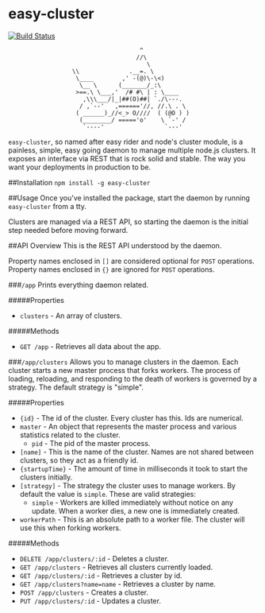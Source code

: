 easy-cluster
======================
[![Build Status](https://travis-ci.org/jsdevel/node-easy-cluster.png)](https://travis-ci.org/jsdevel/node-easy-cluster)

````
                                     ^
                                    //\
                                       \
                  \\              .__=. \
                   \____        ,' -(@)\-\<)
                    \__ \      (_______/_:\
                   >==.\ \___,'  /# #\ | : \____
                     ,\\\___/|_|##(O)##| `./\---.
                    / ,`--'   ,======'//, //.\ . \
                   ( ______)_//<_> O////  ( (@O ) )
                    (________/ ====='o'    \ `-' /
                     `----'                 `---' 
````

`easy-cluster`, so named after easy rider and node's cluster module, is a
painless, simple, easy going daemon to manage multiple node.js clusters.  It
exposes an interface via REST that is rock solid and stable.  The way you want 
your deployments in production to be.

##Installation
`npm install -g easy-cluster`

##Usage
Once you've installed the package, start the daemon by running `easy-cluster` from a tty.

Clusters are managed via a REST API, so starting the daemon is the initial step needed before moving forward.

##API Overview
This is the REST API understood by the daemon.  

Property names enclosed in `[]` are considered optional for `POST` operations.
Property names enclosed in `{}` are ignored for `POST` operations.

###`/app`
Prints everything daemon related.

#####Properties
* `clusters` - An array of clusters.

#####Methods
* `GET /app` - Retrieves all data about the app.

###`/app/clusters`
Allows you to manage clusters in the daemon.  Each cluster starts a new master process that forks workers.  The process of loading, reloading, and responding to the death of workers is governed by a strategy.  The default strategy is "simple".

#####Properties
* `{id}` - The id of the cluster.  Every cluster has this.  Ids are numerical.
* `master` - An object that represents the master process and various statistics related to the cluster.
  * `pid` - The pid of the master process.
* `[name]` - This is the name of the cluster.  Names are not shared between clusters, so they act as a friendly id.
* `{startupTime}` - The amount of time in milliseconds it took to start the clusters initially.
* `[strategy]` - The strategy the cluster uses to manage workers.  By default the value is `simple`.  These are valid strategies:
  * `simple` - Workers are killed immediately without notice on any update.  When a worker dies, a new one is immediately created.
* `workerPath` - This is an absolute path to a worker file.  The cluster will use this when forking workers.

#####Methods
* `DELETE /app/clusters/:id` - Deletes a cluster.
* `GET /app/clusters` - Retrieves all clusters currently loaded.
* `GET /app/clusters/:id` - Retrieves a cluster by id.
* `GET /app/clusters?name=name` - Retrieves a cluster by name.
* `POST /app/clusters` - Creates a cluster.
* `PUT /app/clusters/:id` - Updates a cluster.
